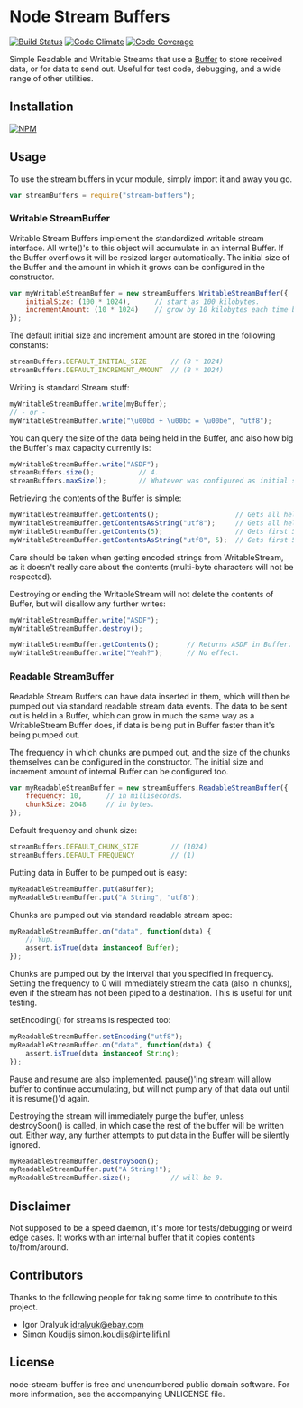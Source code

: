 # Node Stream Buffers

[![Build Status][badge-travis-img]][badge-travis-url]
[![Code Climate][badge-climate-img]][badge-climate-url]
[![Code Coverage][badge-coverage-img]][badge-coverage-url]

Simple Readable and Writable Streams that use a [Buffer][node-buffer-docs] to store received data, or for data to send out. Useful for test code, debugging, and a wide range of other utilities.

## Installation

[![NPM][badge-npm-img]][badge-npm-url]

## Usage

To use the stream buffers in your module, simply import it and away you go.

```js
var streamBuffers = require("stream-buffers");
```

### Writable StreamBuffer

Writable Stream Buffers implement the standardized writable stream interface. All write()'s to this object will accumulate in an internal Buffer. If the Buffer overflows it will be resized larger automatically. The initial size of the Buffer and the amount in which it grows can be configured in the constructor.

```js
var myWritableStreamBuffer = new streamBuffers.WritableStreamBuffer({
	initialSize: (100 * 1024),		// start as 100 kilobytes.
	incrementAmount: (10 * 1024)	// grow by 10 kilobytes each time buffer overflows.
});
```

The default initial size and increment amount are stored in the following constants:

```js
streamBuffers.DEFAULT_INITIAL_SIZE 		// (8 * 1024)
streamBuffers.DEFAULT_INCREMENT_AMOUNT	// (8 * 1024)
```

Writing is standard Stream stuff:

```js
myWritableStreamBuffer.write(myBuffer);
// - or -
myWritableStreamBuffer.write("\u00bd + \u00bc = \u00be", "utf8");
```

You can query the size of the data being held in the Buffer, and also how big the Buffer's max capacity currently is: 

```js
myWritableStreamBuffer.write("ASDF");
streamBuffers.size();			// 4.
streamBuffers.maxSize();		// Whatever was configured as initial size. In our example: (100 * 1024).
```

Retrieving the contents of the Buffer is simple:

```js
myWritableStreamBuffer.getContents();					// Gets all held data as a Buffer.
myWritableStreamBuffer.getContentsAsString("utf8");		// Gets all held data as a utf8 string.
myWritableStreamBuffer.getContents(5);					// Gets first 5 bytes as a Buffer.
myWritableStreamBuffer.getContentsAsString("utf8", 5);	// Gets first 5 bytes as a utf8 string.
```

Care should be taken when getting encoded strings from WritableStream, as it doesn't really care about the contents (multi-byte characters will not be respected).
 
Destroying or ending the WritableStream will not delete the contents of Buffer, but will disallow any further writes:

```js
myWritableStreamBuffer.write("ASDF");
myWritableStreamBuffer.destroy();

myWritableStreamBuffer.getContents();		// Returns ASDF in Buffer.
myWritableStreamBuffer.write("Yeah?");		// No effect.
```	

### Readable StreamBuffer

Readable Stream Buffers can have data inserted in them, which will then be pumped out via standard readable stream data events. The data to be sent out is held in a Buffer, which can grow in much the same way as a WritableStream Buffer does, if data is being put in Buffer faster than it's being pumped out. 

The frequency in which chunks are pumped out, and the size of the chunks themselves can be configured in the constructor. The initial size and increment amount of internal Buffer can be configured too.

```js
var myReadableStreamBuffer = new streamBuffers.ReadableStreamBuffer({
	frequency: 10,		// in milliseconds.
	chunkSize: 2048		// in bytes.
});
```

Default frequency and chunk size:

```js
streamBuffers.DEFAULT_CHUNK_SIZE 		// (1024)
streamBuffers.DEFAULT_FREQUENCY			// (1)
```

Putting data in Buffer to be pumped out is easy:

```js
myReadableStreamBuffer.put(aBuffer);
myReadableStreamBuffer.put("A String", "utf8");
```

Chunks are pumped out via standard readable stream spec: 

```js
myReadableStreamBuffer.on("data", function(data) {
	// Yup.
	assert.isTrue(data instanceof Buffer);
});
```

Chunks are pumped out by the interval that you specified in frequency. Setting the frequency to 0 will immediately stream the data (also in chunks), even if the stream has not been piped to a destination. This is useful for unit testing. 

setEncoding() for streams is respected too:

```js
myReadableStreamBuffer.setEncoding("utf8");
myReadableStreamBuffer.on("data", function(data) {
	assert.isTrue(data instanceof String);
});
```

Pause and resume are also implemented. pause()'ing stream will allow buffer to continue accumulating, but will not pump any of that data out until it is resume()'d again. 

Destroying the stream will immediately purge the buffer, unless destroySoon() is called, in which case the rest of the buffer will be written out. Either way, any further attempts to put data in the Buffer will be silently ignored. 

```js
myReadableStreamBuffer.destroySoon();
myReadableStreamBuffer.put("A String!");
myReadableStreamBuffer.size();			// will be 0.
```

## Disclaimer

Not supposed to be a speed daemon, it's more for tests/debugging or weird edge cases. It works with an internal buffer that it copies contents to/from/around.

## Contributors

Thanks to the following people for taking some time to contribute to this project.

 * Igor Dralyuk <idralyuk@ebay.com>
 * Simon Koudijs <simon.koudijs@intellifi.nl>

## License

node-stream-buffer is free and unencumbered public domain software. For more information, see the accompanying UNLICENSE file.

[badge-travis-img]: http://img.shields.io/travis/samcday/node-stream-buffer.svg?style=flat-square
[badge-travis-url]: https://travis-ci.org/samcday/node-stream-buffer
[badge-climate-img]: http://img.shields.io/codeclimate/github/samcday/node-stream-buffer.svg?style=flat-square
[badge-climate-url]: https://codeclimate.com/github/samcday/node-stream-buffer
[badge-coverage-img]: http://img.shields.io/codeclimate/coverage/github/samcday/node-stream-buffer.svg?style=flat-square
[badge-coverage-url]: https://codeclimate.com/github/samcday/node-stream-buffer
[badge-npm-img]: https://nodei.co/npm/stream-buffers.png?downloads=true&downloadRank=true&stars=true
[badge-npm-url]: https://npmjs.org/package/stream-buffers

[node-buffer-docs]: http://nodejs.org/api/buffer.html
